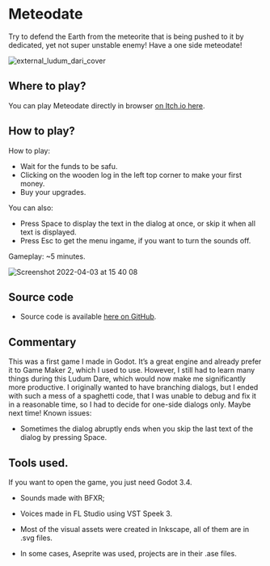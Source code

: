 # Meteodate

Try to defend the Earth from the meteorite that is being pushed to it by dedicated, yet not super unstable enemy! Have a one side meteodate!

![external_ludum_dari_cover](https://user-images.githubusercontent.com/18399695/161456942-1f400643-b884-4bee-91a4-c472b716a00d.png)

## Where to play?

You can play Meteodate directly in browser [on Itch.io here](https://dzejpi.itch.io/meteodate).

## How to play?

How to play:

* Wait for the funds to be safu.
* Clicking on the wooden log in the left top corner to make your first money.
* Buy your upgrades.

You can also:

* Press Space to display the text in the dialog at once, or skip it when all text is displayed.
* Press Esc to get the menu ingame, if you want to turn the sounds off.

Gameplay: ~5 minutes.

![Screenshot 2022-04-03 at 15 40 08](https://user-images.githubusercontent.com/18399695/161456957-a862af6f-4794-4017-bf08-8c5b5287670f.png)


## Source code

* Source code is available [here on GitHub](https://github.com/dzejpi/Meteodate). 

## Commentary

This was a first game I made in Godot. It’s a great engine and already prefer it to Game Maker 2, which I used to use. However, I still had to learn many things during this Ludum Dare, which would now make me significantly more productive. 
I originally wanted to have branching dialogs, but I ended with such a mess of a spaghetti code, that I was unable to debug and fix it in a reasonable time, so I had to decide for one-side dialogs only. Maybe next time!
Known issues:
* Sometimes the dialog abruptly ends when you skip the last text of the dialog by pressing Space.

## Tools used.

If you want to open the game, you just need Godot 3.4.

* Sounds made with BFXR; 
* Voices made in FL Studio using VST Speek 3.

* Most of the visual assets were created in Inkscape, all of them are in .svg files.
* In some cases, Aseprite was used, projects are in their .ase files.


